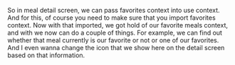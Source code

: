 So in meal detail screen, we can pass favorites context into use context. And for this, of course you need to make sure that you import favorites context. Now with that imported, we got hold of our favorite meals context, and with we now can do a couple of things. For example, we can find out whether that meal currently is our favorite or not or one of our favorites. And I even wanna change the icon that we show here on the detail screen based on that information.